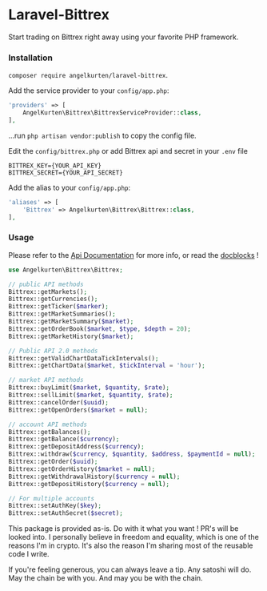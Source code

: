 # Laravel-Bittrex

Start trading on Bittrex right away using your favorite PHP framework.

### Installation

`composer require angelkurten/laravel-bittrex`.

Add the service provider to your `config/app.php`:
 
```php
'providers' => [
    AngelKurten\Bittrex\BittrexServiceProvider::class,
],
```
 
...run `php artisan vendor:publish` to copy the config file.

Edit the `config/bittrex.php` or add Bittrex api and secret in your `.env` file

```
BITTREX_KEY={YOUR_API_KEY}
BITTREX_SECRET={YOUR_API_SECRET}
```

Add the alias to your `config/app.php`:

```php
'aliases' => [
    'Bittrex' => Angelkurten\Bittrex\Bittrex::class,
],
```

### Usage

Please refer to the [Api Documentation](https://bittrex.com/home/api) for more info, or read the [docblocks](https://github.com/angelkurten/laravel-bittrex/blob/master/src/Client.php) !

```php
use Angelkurten\Bittrex\Bittrex;

// public API methods
Bittrex::getMarkets();
Bittrex::getCurrencies();
Bittrex::getTicker($marker);
Bittrex::getMarketSummaries();
Bittrex::getMarketSummary($market);
Bittrex::getOrderBook($market, $type, $depth = 20);
Bittrex::getMarketHistory($market);

// Public API 2.0 methods
Bittrex::getValidChartDataTickIntervals();
Bittrex::getChartData($market, $tickInterval = 'hour');

// market API methods
Bittrex::buyLimit($market, $quantity, $rate);
Bittrex::sellLimit($market, $quantity, $rate);
Bittrex::cancelOrder($uuid);
Bittrex::getOpenOrders($market = null);

// account API methods
Bittrex::getBalances();
Bittrex::getBalance($currency);
Bittrex::getDepositAddress($currency);
Bittrex::withdraw($currency, $quantity, $address, $paymentId = null);
Bittrex::getOrder($uuid);
Bittrex::getOrderHistory($market = null);
Bittrex::getWithdrawalHistory($currency = null);
Bittrex::getDepositHistory($currency = null);

// For multiple accounts
Bittrex::setAuthKey($key);
Bittrex::setAuthSecret($secret);
```

This package is provided as-is. Do with it what you want ! PR's will be looked into.
I personally believe in freedom and equality, which is one of the reasons I'm in crypto.
It's also the reason I'm sharing most of the reusable code I write.

If you're feeling generous, you can always leave a tip. Any satoshi will do.
May the chain be with you. And may you be with the chain.
